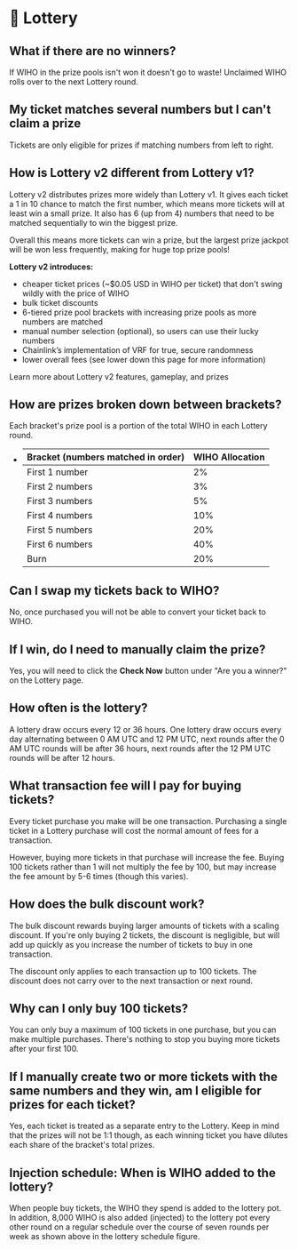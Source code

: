 # 🎱 Lottery

## What if there are no winners?

If WIHO in the prize pools isn't won it doesn't go to waste! Unclaimed WIHO rolls over to the next Lottery round.

## My ticket matches several numbers but I can't claim a prize

Tickets are only eligible for prizes if matching numbers from left to right.&#x20;

## How is Lottery v2 different from Lottery v1?

Lottery v2 distributes prizes more widely than Lottery v1. It gives each ticket a 1 in 10 chance to match the first number, which means more tickets will at least win a small prize. It also has 6 (up from 4) numbers that need to be matched sequentially to win the biggest prize.

Overall this means more tickets can win a prize, but the largest prize jackpot will be won less frequently, making for huge top prize pools!

**Lottery v2 introduces:**

* cheaper ticket prices (\~$0.05 USD in WIHO per ticket) that don't swing wildly with the price of WIHO
* bulk ticket discounts
* 6-tiered prize pool brackets with increasing prize pools as more numbers are matched
* manual number selection (optional), so users can use their lucky numbers
* Chainlink’s implementation of VRF for true, secure randomness
* lower overall fees (see lower down this page for more information)

Learn more about Lottery v2 features, gameplay, and prizes

## How are prizes broken down between brackets?

Each bracket's prize pool is a portion of the total WIHO in each Lottery round.

* | Bracket (numbers matched in order) | WIHO Allocation |
  | ---------------------------------- | --------------- |
  | First 1 number                     | 2%              |
  | First 2 numbers                    | 3%              |
  | First 3 numbers                    | 5%              |
  | First 4 numbers                    | 10%             |
  | First 5 numbers                    | 20%             |
  | First 6 numbers                    | 40%             |
  | Burn                               | 20%             |

## Can I swap my tickets back to WIHO?

No, once purchased you will not be able to convert your ticket back to WIHO.

## If I win, do I need to manually claim the prize?

Yes, you will need to click the **Check Now** button under "Are you a winner?" on the Lottery page.

## How often is the lottery?

A lottery draw occurs every 12 or 36 hours. One lottery draw occurs every day alternating between 0 AM UTC and 12 PM UTC, next rounds after the 0 AM UTC rounds will be after 36 hours, next rounds after the 12 PM UTC rounds will be after 12 hours.

## What transaction fee will I pay for buying tickets?

Every ticket purchase you make will be one transaction. Purchasing a single ticket in a Lottery purchase will cost the normal amount of fees for a transaction.

However, buying more tickets in that purchase will increase the fee. Buying 100 tickets rather than 1 will not multiply the fee by 100, but may increase the fee amount by 5-6 times (though this varies).

## How does the bulk discount work?

The bulk discount rewards buying larger amounts of tickets with a scaling discount. If you're only buying 2 tickets, the discount is negligible, but will add up quickly as you increase the number of tickets to buy in one transaction.

The discount only applies to each transaction up to 100 tickets. The discount does not carry over to the next transaction or next round.

## Why can I only buy 100 tickets?

You can only buy a maximum of 100 tickets in one purchase, but you can make multiple purchases. There's nothing to stop you buying more tickets after your first 100.

## If I manually create two or more tickets with the same numbers and they win, am I eligible for prizes for each ticket?

Yes, each ticket is treated as a separate entry to the Lottery. Keep in mind that the prizes will not be 1:1 though, as each winning ticket you have dilutes each share of the bracket's total prizes.

## Injection schedule: When is WIHO added to the lottery?

When people buy tickets, the WIHO they spend is added to the lottery pot. In addition, 8,000 WIHO is also added (injected) to the lottery pot every other round on a regular schedule over the course of seven rounds per week as shown above in the lottery schedule figure.
